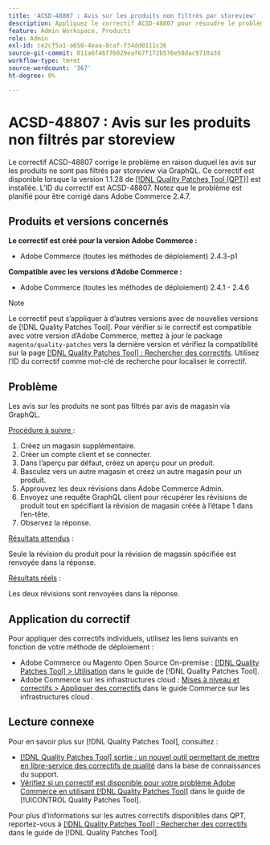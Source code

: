 ```yaml
---
title: 'ACSD-48807 : Avis sur les produits non filtrés par storeview'
description: Appliquez le correctif ACSD-48807 pour résoudre le problème d’Adobe Commerce où les avis sur les produits ne sont pas filtrés par storeview via GraphQL.
feature: Admin Workspace, Products
role: Admin
exl-id: ce2cf5a1-a650-4eaa-8caf-f34dd0111c36
source-git-commit: 011a6f46f76029eaf67f172b576e58dac9710a3d
workflow-type: tm+mt
source-wordcount: '367'
ht-degree: 0%

---
```


# ACSD-48807 : Avis sur les produits non filtrés par storeview

Le correctif ACSD-48807 corrige le problème en raison duquel les avis sur les produits ne sont pas filtrés par storeview via GraphQL. Ce correctif est disponible lorsque la version 1.1.28 de [[!DNL Quality Patches Tool (QPT)]](https://experienceleague.adobe.com/en/docs/commerce-operations/tools/quality-patches-tool/quality-patches-tool-to-self-serve-quality-patches) est installée. L’ID du correctif est ACSD-48807. Notez que le problème est planifié pour être corrigé dans Adobe Commerce 2.4.7.

## Produits et versions concernés

**Le correctif est créé pour la version Adobe Commerce :**

* Adobe Commerce (toutes les méthodes de déploiement) 2.4.3-p1

**Compatible avec les versions d’Adobe Commerce :**

* Adobe Commerce (toutes les méthodes de déploiement) 2.4.1 - 2.4.6

>[!NOTE]
>
>Le correctif peut s’appliquer à d’autres versions avec de nouvelles versions de [!DNL Quality Patches Tool]. Pour vérifier si le correctif est compatible avec votre version d’Adobe Commerce, mettez à jour le package `magento/quality-patches` vers la dernière version et vérifiez la compatibilité sur la page [[!DNL Quality Patches Tool] : Rechercher des correctifs](https://experienceleague.adobe.com/tools/commerce-quality-patches/index.html). Utilisez l’ID du correctif comme mot-clé de recherche pour localiser le correctif.

## Problème

Les avis sur les produits ne sont pas filtrés par avis de magasin via GraphQL.

<u>Procédure à suivre </u> :

1. Créez un magasin supplémentaire.
1. Créer un compte client et se connecter.
1. Dans l’aperçu par défaut, créez un aperçu pour un produit.
1. Basculez vers un autre magasin et créez un autre magasin pour un produit.
1. Approuvez les deux révisions dans Adobe Commerce Admin.
1. Envoyez une requête GraphQL client pour récupérer les révisions de produit tout en spécifiant la révision de magasin créée à l’étape 1 dans l’en-tête.
1. Observez la réponse.

<u>Résultats attendus</u> :

Seule la révision du produit pour la révision de magasin spécifiée est renvoyée dans la réponse.

<u>Résultats réels</u> :

Les deux révisions sont renvoyées dans la réponse.

## Application du correctif

Pour appliquer des correctifs individuels, utilisez les liens suivants en fonction de votre méthode de déploiement :

* Adobe Commerce ou Magento Open Source On-premise : [[!DNL Quality Patches Tool] > Utilisation](/help/tools/quality-patches-tool/usage.md) dans le guide de [!DNL Quality Patches Tool].
* Adobe Commerce sur les infrastructures cloud : [Mises à niveau et correctifs > Appliquer des correctifs](https://experienceleague.adobe.com/docs/commerce-cloud-service/user-guide/develop/upgrade/apply-patches.html) dans le guide Commerce sur les infrastructures cloud .

## Lecture connexe

Pour en savoir plus sur [!DNL Quality Patches Tool], consultez :

* [[!DNL Quality Patches Tool] sortie : un nouvel outil permettant de mettre en libre-service des correctifs de qualité](https://experienceleague.adobe.com/en/docs/commerce-operations/tools/quality-patches-tool/quality-patches-tool-to-self-serve-quality-patches) dans la base de connaissances du support.
* [Vérifiez si un correctif est disponible pour votre problème Adobe Commerce en utilisant [!DNL Quality Patches Tool]](/help/tools/quality-patches-tool/patches-available-in-qpt/check-patch-for-magento-issue-with-magento-quality-patches.md) dans le guide de [!UICONTROL Quality Patches Tool].


Pour plus d’informations sur les autres correctifs disponibles dans QPT, reportez-vous à [[!DNL Quality Patches Tool] : Rechercher des correctifs](https://experienceleague.adobe.com/tools/commerce-quality-patches/index.html) dans le guide de [!DNL Quality Patches Tool].
